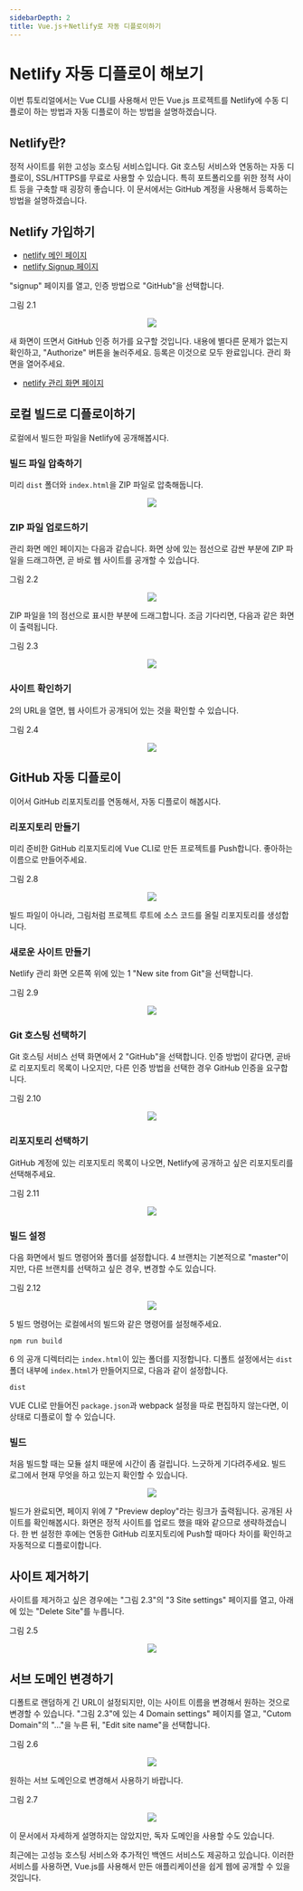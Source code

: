```yaml
---
sidebarDepth: 2
title: Vue.js＋Netlify로 자동 디플로이하기
---
```


# Netlify 자동 디플로이 해보기

이번 튜토리얼에서는 Vue CLI를 사용해서 만든 Vue.js 프로젝트를 Netlify에 수동 디플로이 하는 방법과 자동 디플로이 하는 방법을 설명하겠습니다.

## Netlify란?

정적 사이트를 위한 고성능 호스팅 서비스입니다.
Git 호스팅 서비스와 연동하는 자동 디플로이, SSL/HTTPS를 무료로 사용할 수 있습니다.
특히 포트폴리오를 위한 정적 사이트 등을 구축할 때 굉장히 좋습니다.
이 문서에서는 GitHub 계정을 사용해서 등록하는 방법을 설명하겠습니다.

## Netlify 가입하기

- [netlify 메인 페이지](https://www.netlify.com/)
- [netlify Signup 페이지](https://app.netlify.com/signup)

"signup" 페이지를 열고, 인증 방법으로 "GitHub"을 선택합니다.

<code-caption>그림 2.1</code-caption>
<p align="center"><img src="/images/netlify/netlify-singup1.png"></p>

새 화면이 뜨면서 GitHub 인증 허가를 요구할 것입니다. 내용에 별다른 문제가 없는지 확인하고, "Authorize" 버튼을 눌러주세요.
등록은 이것으로 모두 완료입니다.
관리 화면을 열어주세요.

- [netlify 관리 화면 페이지](https://app.netlify.com/)

## 로컬 빌드로 디플로이하기

로컬에서 빌드한 파일을 Netlify에 공개해봅시다.

### 빌드 파일 압축하기

미리 `dist` 폴더와 `index.html`을 ZIP 파일로 압축해둡니다.

<p align="center"><img src="/images/netlify/netlify-zip.png"></p>

### ZIP 파일 업로드하기

관리 화면 메인 페이지는 다음과 같습니다.
화면 상에 있는 점선으로 감싼 부분에 ZIP 파일을 드래그하면, 곧 바로 웹 사이트를 공개할 수 있습니다.

<code-caption>그림 2.2</code-caption>
<p align="center"><img src="/images/netlify/netlify-static-deploy1.png"></p>

ZIP 파일을 <span class="num">1</span>의 점선으로 표시한 부분에 드래그합니다.
조금 기다리면, 다음과 같은 화면이 출력됩니다.

<code-caption>그림 2.3</code-caption>
<p align="center"><img src="/images/netlify/netlify-static-deploy2.png"></p>

### 사이트 확인하기

<span class="num">2</span>의 URL을 열면, 웹 사이트가 공개되어 있는 것을 확인할 수 있습니다.

<code-caption>그림 2.4</code-caption>
<p align="center"><img src="/images/netlify/netlify-static-deploy3.png"></p>

## GitHub 자동 디플로이

이어서 GitHub 리포지토리를 연동해서, 자동 디플로이 해봅시다.

### 리포지토리 만들기

미리 준비한 GitHub 리포지토리에 Vue CLI로 만든 프로젝트를 Push합니다.
좋아하는 이름으로 만들어주세요.

<code-caption>그림 2.8</code-caption>
<p align="center"><img src="/images/netlify/netlify-github1.png"></p>

빌드 파일이 아니라, 그림처럼 프로젝트 루트에 소스 코드를 올릴 리포지토리를 생성합니다.

### 새로운 사이트 만들기

Netlify 관리 화면 오른쪽 위에 있는 <span class="num">1</span> "New site from Git"을 선택합니다.

<code-caption>그림 2.9</code-caption>
<p align="center"><img src="/images/netlify/netlify-auto-deploy1.png"></p>

### Git 호스팅 선택하기

Git 호스팅 서비스 선택 화면에서 <span class="num">2</span> "GitHub"을 선택합니다.
인증 방법이 같다면, 곧바로 리포지토리 목록이 나오지만, 다른 인증 방법을 선택한 경우 GitHub 인증을 요구합니다.

<code-caption>그림 2.10</code-caption>
<p align="center"><img src="/images/netlify/netlify-auto-deploy2.png"></p>

### 리포지토리 선택하기

GitHub 계정에 있는 리포지토리 목록이 나오면, Netlify에 공개하고 싶은 리포지토리를 선택해주세요.

<code-caption>그림 2.11</code-caption>
<p align="center"><img src="/images/netlify/netlify-auto-deploy3.png"></p>

### 빌드 설정

다음 화면에서 빌드 명령어와 폴더를 설정합니다.
<span class="num">4</span> 브랜치는 기본적으로 "master"이지만, 다른 브랜치를 선택하고 싶은 경우, 변경할 수도 있습니다.

<code-caption>그림 2.12</code-caption>
<p align="center"><img src="/images/netlify/netlify-auto-deploy4.png"></p>


<span class="num">5</span> 빌드 명령어는 로컬에서의 빌드와 같은 명령어를 설정해주세요.

```
npm run build
```

<span class="num">6</span> 의 공개 디렉터리는 `index.html`이 있는 폴더를 지정합니다.
디폴트 설정에서는 `dist` 폴더 내부에 `index.html`가 만들어지므로, 다음과 같이 설정합니다.

```
dist
```

VUE CLI로 만들어진 `package.json`과 webpack 설정을 따로 편집하지 않는다면, 이 상태로 디플로이 할 수 있습니다.

### 빌드

처음 빌드할 때는 모듈 설치 때문에 시간이 좀 걸립니다. 느긋하게 기다려주세요.
빌드 로그에서 현재 무엇을 하고 있는지 확인할 수 있습니다.

<p align="center"><img src="/images/netlify/netlify-complete-deploy.png"></p>

빌드가 완료되면, 페이지 위에 <span class="num">7</span> "Preview deploy"라는 링크가 출력됩니다.
공개된 사이트를 확인해봅시다.
화면은 정적 사이트를 업로드 했을 때와 같으므로 생략하겠습니다.
한 번 설정한 후에는 연동한 GitHub 리포지토리에 Push할 때마다 차이를 확인하고 자동적으로 디플로이합니다.

## 사이트 제거하기

사이트를 제거하고 싶은 경우에는 "그림 2.3"의 "<span class="num">3</span> Site settings" 페이지를 열고, 아래에 있는 "Delete Site"를 누릅니다.

<code-caption>그림 2.5</code-caption>
<p align="center"><img src="/images/netlify/netlify-delete.png"></p>

## 서브 도메인 변경하기

디폴트로 랜덤하게 긴 URL이 설정되지만, 이는 사이트 이름을 변경해서 원하는 것으로 변경할 수 있습니다.
"그림 2.3"에 있는 <span class="num">4</span> Domain settings" 페이지를 열고, "Cutom Domain"의 "…"을 누른 뒤, "Edit site name"을 선택합니다.

<code-caption>그림 2.6</code-caption>
<p align="center"><img src="/images/netlify/netlify-rename1.png"></p>

원하는 서브 도메인으로 변경해서 사용하기 바랍니다.

<code-caption>그림 2.7</code-caption>
<p align="center"><img src="/images/netlify/netlify-rename2.png"></p>

이 문서에서 자세하게 설명하지는 않았지만, 독자 도메인을 사용할 수도 있습니다.

최근에는 고성능 호스팅 서비스와 추가적인 백엔드 서비스도 제공하고 있습니다.
이러한 서비스를 사용하면, Vue.js를 사용해서 만든 애플리케이션을 쉽게 웹에 공개할 수 있을 것입니다.

